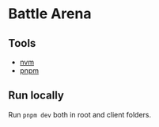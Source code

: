 # Battle Arena

## Tools

- [nvm](https://github.com/nvm-sh/nvm?tab=readme-ov-file#installing-and-updating)
- [pnpm](https://pnpm.io/installation)

## Run locally

Run `pnpm dev` both in root and client folders.
